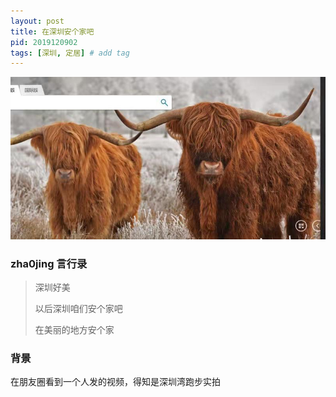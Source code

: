 ```yaml
---
layout: post
title: 在深圳安个家吧
pid: 2019120902
tags: [深圳, 定居] # add tag
---
```


![](/uploads/2019/12/03-feizhuniu.jpeg)


### zha0jing 言行录

> 深圳好美
> 
> 以后深圳咱们安个家吧
> 
> 在美丽的地方安个家

### 背景

在朋友圈看到一个人发的视频，得知是深圳湾跑步实拍
